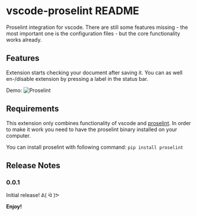 # vscode-proselint README

Proselint integration for vscode. There are still some features missing - the most important one is the configuration files - but the core functionality works already.

## Features

Extension starts checking your document after saving it. You can as well en-/disable extension by pressing a label in the status bar.

Demo: 
![Proselint](images/Proselint.gif)

## Requirements

This extension only combines functionality of vscode and [proselint](https://github.com/amperser/proselint/). In order to make it work you need to have the proselint binary installed on your computer.

You can install proselint with following command: `pip install proselint`

## Release Notes

### 0.0.1

Initial release! ᕕ( ᐛ )ᕗ

**Enjoy!**
